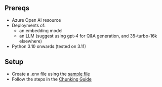## Prereqs
- Azure Open AI resource
- Deployments of:
    - an embedding model
    - an LLM (suggest using gpt-4 for Q&A generation, and 35-turbo-16k elsewhere)
- Python 3.10 onwards (tested on 3.11)

## Setup

- Create a .env file using the [sample file](../.env.sample)
- Follow the steps in the [Chunking Guide](./Chunking%20Guide.ipynb)